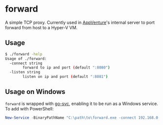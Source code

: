 
# forward

A simple TCP proxy. Currently used in [AppVenture](https://appventure.nushigh.edu.sg/)'s internal server to port forward from host to a Hyper-V VM. 

## Usage 

```bash
$ ./forward -help
Usage of ./forward:
  -connect string
    	forward to ip and port (default ":8080")
  -listen string
    	listen on ip and port (default ":8081")
```

## Usage on Windows

`forward` is wrapped with [go-svc](https://github.com/judwhite/go-svc), enabling it to be run as a Windows service. To add with PowerShell:

```powershell
New-Service -BinaryPathName "C:\path\to\forward.exe -connect 192.168.0.10:80 -listen :80" -Name "port-forward-http"
```
